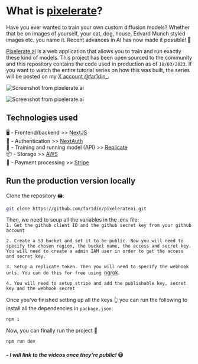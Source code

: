 # What is [pixelerate](https://app.pixelerate.ai)?

Have you ever wanted to train your own custom diffusion models? Whether that be on images of yourself, your cat, dog, house, Edvard Munch styled images etc. you name it. Recent advances in AI has now made it possible! 🤖

[Pixelerate.ai](https://app.pixelerate.ai) is a web application that allows you to train and run exactly these kind of models. This project has been open sourced to the community and this repository contains the code used in production as of `10/03/2023`. If you want to watch the entire tutorial series on how this was built, the series will be posted on my [X account @far1din\_](https://twitter.com/far1din_).

![Screenshot from pixelerate.ai](https://pixelerateai.s3.eu-west-1.amazonaws.com/public-images/github_1.jpeg)

![Screenshot from pixelerate.ai](https://pixelerateai.s3.eu-west-1.amazonaws.com/public-images/github_2.jpeg)

## Technologies used

🖥️ - Frontend/backend >> [NextJS](https://nextjs.org/)\
🔐 - Authentication >> [NextAuth](https://next-auth.js.org/)\
🤖 - Training and running model (API) >> [Replicate](https://replicate.com/)\
📦 - Storage >> [AWS](https://aws.amazon.com/)\
💸 - Payment processing >> [Stripe](https://stripe.com/)

## Run the production version locally

Clone the repository 🖨:

```bash
git clone https://github.com/far1din/pixelerateai.git
```

Then, we need to seup all the variables in the .env file:\
`1. Get the github client ID and the github secret key from your github account`

`2. Create a S3 bucket and set it to be public. Now you will need to specify the chosen region, the bucket name, the access and secret key. You will need to create a admin IAM user in order to get the access and secret key.`

`3. Setup a replicate token. Then you will need to specify the webhook urls. You can do this for free using `[ngrok](https://ngrok.com/).

`4. You will need to setup stripe and add the publishable key, secret key and the webhook secret`

Once you've finished setting up all the keys 👆 you can run the following to install all the dependencies in `package.json`:

```bash
npm i
```

Now, you can finally run the project 🚀

```bash
npm run dev
```

#### _- I will link to the videos once they're public!_ 😃
